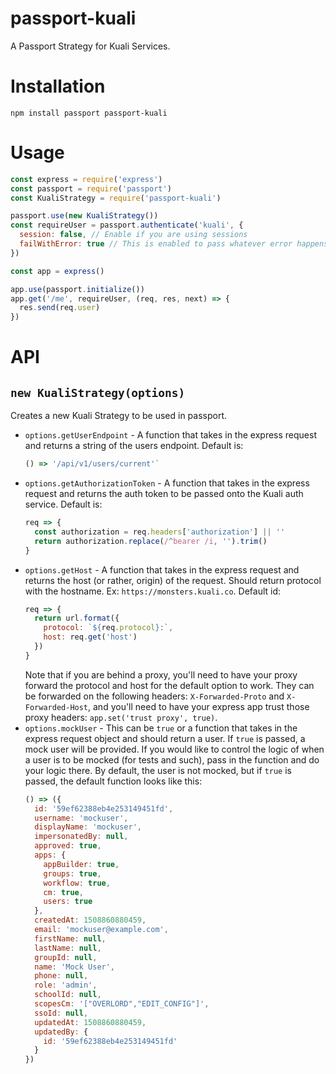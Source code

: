 # passport-kuali

A Passport Strategy for Kuali Services.

# Installation

```
npm install passport passport-kuali
```

# Usage

```js
const express = require('express')
const passport = require('passport')
const KualiStrategy = require('passport-kuali')

passport.use(new KualiStrategy())
const requireUser = passport.authenticate('kuali', {
  session: false, // Enable if you are using sessions
  failWithError: true // This is enabled to pass whatever error happens to the express error handling middleware
})

const app = express()

app.use(passport.initialize())
app.get('/me', requireUser, (req, res, next) => {
  res.send(req.user)
})
```

# API

## `new KualiStrategy(options)`

Creates a new Kuali Strategy to be used in passport.

- `options.getUserEndpoint` - A function that takes in the express request and
  returns a string of the users endpoint. Default is:
  ```js
  () => '/api/v1/users/current'`
  ```
- `options.getAuthorizationToken` - A function that takes in the express request
  and returns the auth token to be passed onto the Kuali auth service.
  Default is:
  ```js
  req => {
    const authorization = req.headers['authorization'] || ''
    return authorization.replace(/^bearer /i, '').trim()
  }
  ```
- `options.getHost` - A function that takes in the express request and returns
  the host (or rather, origin) of the request. Should return protocol with the
  hostname. Ex: `https://monsters.kuali.co`.
  Default id:
  ```js
  req => {
    return url.format({
      protocol: `${req.protocol}:`,
      host: req.get('host')
    })
  }
  ```
  Note that if you are behind a proxy, you'll need to have your proxy forward
  the protocol and host for the default option to work. They can be forwarded on
  the following headers: `X-Forwarded-Proto` and `X-Forwarded-Host`, and you'll
  need to have your express app trust those proxy headers: `app.set('trust proxy', true)`.
- `options.mockUser` - This can be `true` or a function that takes in the
  express request object and should return a user. If `true` is passed, a mock
  user will be provided. If you would like to control the logic of when a user
  is to be mocked (for tests and such), pass in the function and do your logic
  there. By default, the user is not mocked, but if `true` is passed, the
  default function looks like this:
  ```js
  () => ({
    id: '59ef62388eb4e253149451fd',
    username: 'mockuser',
    displayName: 'mockuser',
    impersonatedBy: null,
    approved: true,
    apps: {
      appBuilder: true,
      groups: true,
      workflow: true,
      cm: true,
      users: true
    },
    createdAt: 1508860880459,
    email: 'mockuser@example.com',
    firstName: null,
    lastName: null,
    groupId: null,
    name: 'Mock User',
    phone: null,
    role: 'admin',
    schoolId: null,
    scopesCm: '["OVERLORD","EDIT_CONFIG"]',
    ssoId: null,
    updatedAt: 1508860880459,
    updatedBy: {
      id: '59ef62388eb4e253149451fd'
    }
  })
  ```
